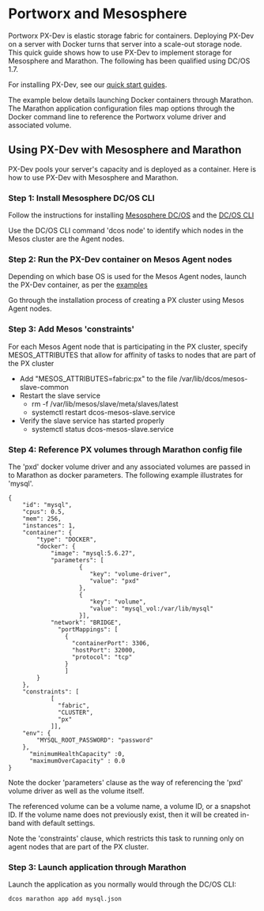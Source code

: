 
# Portworx and Mesosphere
Portworx PX-Dev is elastic storage fabric for containers. Deploying PX-Dev on a server with Docker turns that server into a scale-out storage node. This quick guide shows how to use PX-Dev to implement storage for Mesosphere and Marathon.  The following has been qualified using DC/OS 1.7.

For installing PX-Dev, see our [quick start guides](https://github.com/portworx/px-dev#install-and-quick-start-guides). 

The example below details launching Docker containers through Marathon.   The Marathon application configuration files map options through the Docker command line to reference the Portworx volume driver and associated volume.

## Using PX-Dev with Mesosphere and Marathon
PX-Dev pools your server's capacity and is deployed as a container.   Here is how to use PX-Dev with Mesosphere and Marathon.

### Step 1: Install Mesosphere DC/OS CLI

Follow the instructions for installing [Mesosphere DC/OS](https://dcos.io/install) and the [DC/OS CLI](https://docs.mesosphere.com/1.7/usage/cli/install)

Use the DC/OS CLI command 'dcos node' to identify which nodes in the Mesos cluster are the Agent nodes.

### Step 2: Run the PX-Dev container on Mesos Agent nodes

Depending on which base OS is used for the Mesos Agent nodes, launch the PX-Dev container, as per the [examples](https://github.com/portworx/px-dev)

Go through the installation process of creating a PX cluster using Mesos Agent nodes.

### Step 3: Add Mesos 'constraints'
For each Mesos Agent node that is participating in the PX cluster, specify MESOS_ATTRIBUTES that allow for affinity of tasks to nodes that are part of the PX cluster

- Add "MESOS_ATTRIBUTES=fabric:px" to the file /var/lib/dcos/mesos-slave-common
- Restart the slave service
  - rm -f /var/lib/mesos/slave/meta/slaves/latest
  - systemctl restart dcos-mesos-slave.service
- Verify the slave service has started properly
  - systemctl status dcos-mesos-slave.service

### Step 4: Reference PX volumes through Marathon config file

The 'pxd' docker volume driver and any associated volumes are passed in to Marathon as docker parameters.   The following example illustrates for 'mysql'.
```
{
    "id": "mysql",
    "cpus": 0.5,
    "mem": 256,
    "instances": 1,
    "container": {
        "type": "DOCKER",
        "docker": {
            "image": "mysql:5.6.27",
            "parameters": [
                    {
                       "key": "volume-driver",
                       "value": "pxd"
                    },
                    {
                       "key": "volume",
                       "value": "mysql_vol:/var/lib/mysql"
                    }],
            "network": "BRIDGE",
              "portMappings": [
                {
                  "containerPort": 3306,
                  "hostPort": 32000,
                  "protocol": "tcp"
                }
                ]
        }
    },
    "constraints": [
            [
              "fabric",
              "CLUSTER",
              "px"
            ]],
    "env": {
        "MYSQL_ROOT_PASSWORD": "password"
    },
      "minimumHealthCapacity" :0,
      "maximumOverCapacity" : 0.0
}
```


Note the docker 'parameters' clause as the way of referencing the 'pxd' volume driver as well as the volume itself.

The referenced volume can be a volume name, a volume ID, or a snapshot ID.   If the volume name does not previously exist, then it will be created in-band with default settings.

Note the 'constraints' clause, which restricts this task to running only on agent nodes that are part of the PX cluster.

### Step 3: Launch application through Marathon 

Launch the application as you normally would through the DC/OS CLI:

```
dcos marathon app add mysql.json
```
